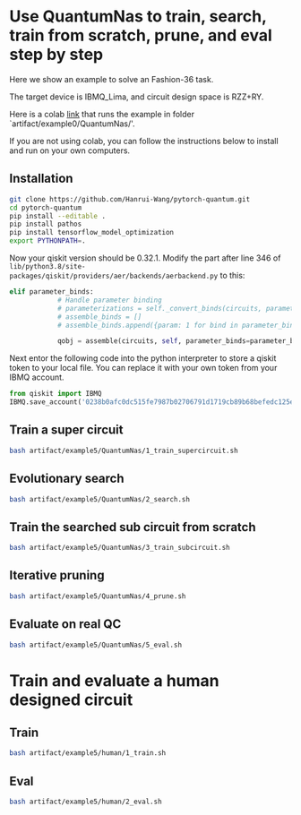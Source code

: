 # Use QuantumNas to train, search, train from scratch, prune, and eval step by step

Here we show an example to solve an Fashion-36 task.

The target device is IBMQ_Lima, and circuit design space is RZZ+RY. 

Here is a colab [link](https://colab.research.google.com/drive/1cOS87lFJlYxxl81sWhbNbpFEqtpdsJnc?usp=sharing) that runs the example in folder `artifact/example0/QuantumNas/'.

If you are not using colab, you can follow the instructions below to install and run on your own computers.

## Installation
```bash
git clone https://github.com/Hanrui-Wang/pytorch-quantum.git
cd pytorch-quantum
pip install --editable .
pip install pathos
pip install tensorflow_model_optimization
export PYTHONPATH=.
```

Now your qiskit version should be 0.32.1. Modify the part after line 346 of `lib/python3.8/site-packages/qiskit/providers/aer/backends/aerbackend.py` to this:
```python
elif parameter_binds:
            # Handle parameter binding
            # parameterizations = self._convert_binds(circuits, parameter_binds)
            # assemble_binds = []
            # assemble_binds.append({param: 1 for bind in parameter_binds for param in bind})

            qobj = assemble(circuits, self, parameter_binds=parameter_binds)
```

Next entor the following code into the python interpreter to store a qiskit token to your local file. You can replace it with your own token from your IBMQ account.
```python
from qiskit import IBMQ
IBMQ.save_account('0238b0afc0dc515fe7987b02706791d1719cb89b68befedc125eded0607e6e9e9f26d3eed482f66fdc45fdfceca3aab2edb9519d96b39e9c78040194b86e7858', overwrite=True)
```

## Train a super circuit
```bash
bash artifact/example5/QuantumNas/1_train_supercircuit.sh
```

## Evolutionary search
```bash
bash artifact/example5/QuantumNas/2_search.sh
```

## Train the searched sub circuit from scratch
```bash
bash artifact/example5/QuantumNas/3_train_subcircuit.sh
```

## Iterative pruning
```bash
bash artifact/example5/QuantumNas/4_prune.sh
```

## Evaluate on real QC
```bash
bash artifact/example5/QuantumNas/5_eval.sh
```

# Train and evaluate a human designed circuit


## Train
```bash
bash artifact/example5/human/1_train.sh
```

## Eval
```bash
bash artifact/example5/human/2_eval.sh
```